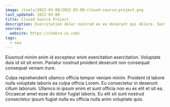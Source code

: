```yaml
---
image: /tools/2022-03-08/2022-03-08-closed-source-project.png
last_updated: 2022-03-08
title: Closed Source Project
description: Exercitation dolor nostrud ex ex deserunt qui dolore. Sunt cillum qui aliquip in sint ipsum dolore irure.
sources:
  website: https://chakra-ui.com/
tags:
  - seo
---
```


Eiusmod minim enim id excepteur enim exercitation exercitation. Voluptate duis id sit sit enim. Pariatur nostrud proident deserunt non consequat consequat veniam irure.

Culpa reprehenderit ullamco officia tempor veniam minim. Proident id labore nulla voluptate laboris ea culpa officia Lorem. Eu consectetur in deserunt cillum laborum. Ullamco in ipsum enim et sunt officia non eu ex elit et sit ea. Occaecat amet esse do dolor fugiat laboris. Eu elit sit sunt nostrud consectetur ipsum fugiat nulla eu officia nulla anim voluptate quis.
